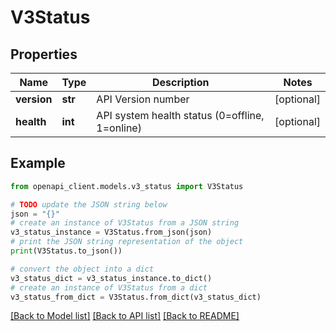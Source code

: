 # V3Status


## Properties

Name | Type | Description | Notes
------------ | ------------- | ------------- | -------------
**version** | **str** | API Version number | [optional] 
**health** | **int** | API system health status (0&#x3D;offline, 1&#x3D;online) | [optional] 

## Example

```python
from openapi_client.models.v3_status import V3Status

# TODO update the JSON string below
json = "{}"
# create an instance of V3Status from a JSON string
v3_status_instance = V3Status.from_json(json)
# print the JSON string representation of the object
print(V3Status.to_json())

# convert the object into a dict
v3_status_dict = v3_status_instance.to_dict()
# create an instance of V3Status from a dict
v3_status_from_dict = V3Status.from_dict(v3_status_dict)
```
[[Back to Model list]](../README.md#documentation-for-models) [[Back to API list]](../README.md#documentation-for-api-endpoints) [[Back to README]](../README.md)


